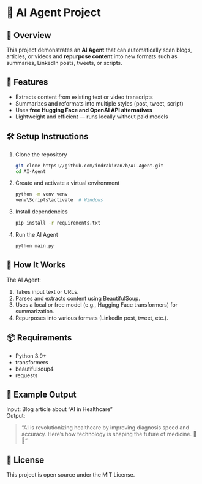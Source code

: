 # 🧠 AI Agent Project

## 📌 Overview
This project demonstrates an **AI Agent** that can automatically scan blogs, articles, or videos and **repurpose content** into new formats such as summaries, LinkedIn posts, tweets, or scripts.

## 🚀 Features
- Extracts content from existing text or video transcripts  
- Summarizes and reformats into multiple styles (post, tweet, script)  
- Uses **free Hugging Face and OpenAI API alternatives**  
- Lightweight and efficient — runs locally without paid models

## 🛠️ Setup Instructions
1. Clone the repository  
   ```bash
   git clone https://github.com/indrakiran7b/AI-Agent.git
   cd AI-Agent
   ```

2. Create and activate a virtual environment  
   ```bash
   python -m venv venv
   venv\Scripts\activate  # Windows
   ```

3. Install dependencies  
   ```bash
   pip install -r requirements.txt
   ```

4. Run the AI Agent  
   ```bash
   python main.py
   ```

## 🧩 How It Works
The AI Agent:
1. Takes input text or URLs.  
2. Parses and extracts content using BeautifulSoup.  
3. Uses a local or free model (e.g., Hugging Face transformers) for summarization.  
4. Repurposes into various formats (LinkedIn post, tweet, etc.).  

## 📦 Requirements
- Python 3.9+  
- transformers  
- beautifulsoup4  
- requests  

## 🧠 Example Output
Input: Blog article about “AI in Healthcare”  
Output:  
> “AI is revolutionizing healthcare by improving diagnosis speed and accuracy. Here’s how technology is shaping the future of medicine. 🧬💡”

## 📄 License
This project is open source under the MIT License.
